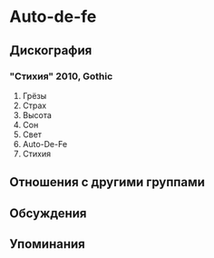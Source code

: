 # Auto-de-fe



## Дискография

### "Стихия" 2010, Gothic

01.	Грёзы
02.	Страх
03.	Высота
04.	Сон
05.	Свет
06.	Auto-De-Fe
07.	Стихия


## Отношения с другими группами


## Обсуждения


## Упоминания


